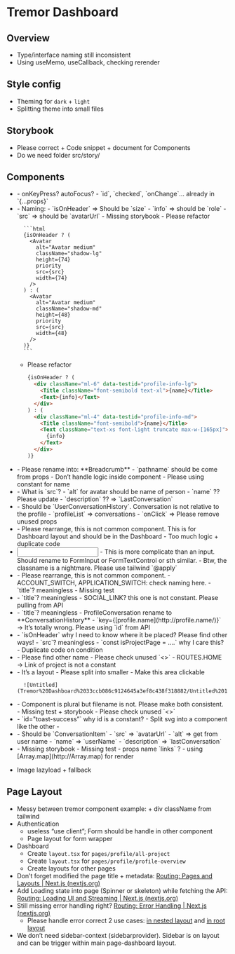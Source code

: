 # Tremor Dashboard

## Overview

- Type/interface naming still inconsistent
- Using useMemo, useCallback, checking rerender

## Style config

- Theming for `dark` + `light`
- Splitting theme into small files

## Storybook

- Please correct + Code snippet + document for Components
- Do we need folder src/story/
    

## Components

- <Checkbox />
    - onKeyPress? autoFocus?
    - `id`, `checked`, `onChange`… already in `{...props}`
- <ProfileInfo />
    - Naming:
        - `isOnHeader` ⇒ Should be `size`
        - `info` ⇒ should be `role`
        - `src` ⇒ should be `avatarUrl`
    - Missing storybook
    - Please refactor
        
        ```html
        {isOnHeader ? (
          <Avatar
            alt="Avatar medium"
            className="shadow-lg"
            height={74}
            priority
            src={src}
            width={74}
          />
        ) : (
          <Avatar
            alt="Avatar medium"
            className="shadow-md"
            height={48}
            priority
            src={src}
            width={48}
          />
        )}
        ```
        
    - Please refactor
        
        ```html
        {isOnHeader ? (
          <div className="ml-6" data-testid="profile-info-lg">
            <Title className="font-semibold text-xl">{name}</Title>
            <Text>{info}</Text>
          </div>
        ) : (
          <div className="ml-4" data-testid="profile-info-md">
            <Title className="font-semibold">{name}</Title>
            <Text className="text-xs font-light truncate max-w-[165px]">
              {info}
            </Text>
          </div>
        )}
        ```
        
- <BreadCrumb />
    - Please rename into: **Breadcrumb**
    - `pathname` should be come from props
    - Don’t handle logic inside component
    - Please using constant for name
- <ConverstionItem />
    - What is `src`?
    - `alt` for avatar should be name of person
    - `name` ?? Please update
    - `description` ?? ⇒ `LastConversation`
- <ProfileConversation />
    - Should be `UserConversationHistory`. Conversation is not relative to the profile
    - `profileList` ⇒ conversations
    - `onClick` ⇒ Please remove unused props
- <DashboardHeader />
    - Please rearrange, this is not common component. This is for Dashboard layout and should be in the Dashboard
    - Too much logic + duplicate code
- <Input />
    - This is more complicate than an input. Should rename to FormInput or FormTextControl or sth similar.
    - Btw, the classname is a nightmare. Please use tailwind `@apply`
- <PlatformSetting />
    - Please rearrange, this is not common component.
    - ACCOUNT_SWITCH, APPLICATION_SWITCH: check naming here.
    - `title`? meaningless
    - Missing test
- <ContactCard />
    - `title`? meaningless
    - SOCIAL_LINK? this one is not constant. Please pulling from API
- <ProfileConversation />
    - `title`? meaningless
    - ProfileConversation rename to **ConversationHistory**
    - `key={[profile.name](http://profile.name/)}` → It’s totally wrong. Please using `id` from API
- <ProfileInfo />
    - `isOnHeader` why I need to know where it be placed? Please find other ways!
    - `src`? meaningless
    - `const isProjectPage = ....` why I care this?
    - Duplicate code on condition
- <ProfileProjectCard />
    - Please find other name
    - Please check unused `<>`
    - ROUTES.HOME → Link of project is not a constant
- <Sidebar />
    - It’s a layout
    - Please split into smaller
    - Make this area clickable
        
        ![Untitled](Tremor%20Dashboard%2033ccb086c9124645a3ef8c438f318882/Untitled%201.png)
        
- <Tabs />
    - Component is plural but filename is not. Please make both consistent.
    - Missing test + storybook
    - Please check unused `<>`
- <Toast />
    - `id="toast-success”` why id is a constant?
    - Split svg into a component like the other
    - 
- <ProfileItem />
    - Should be `ConversationItem`
    - `src` ⇒ `avatarUrl`
    - `alt` ⇒ get from user name
    - `name` ⇒ `userName`
    - `description` ⇒ `lastConversation`
- <ProfileProjectCard />
    - Missing storybook
    - Missing test
    - props name `links`  ?
    - using [Array.map](http://Array.map) for render <Avatar … />
- Image lazyload + fallback
    
    

## **Page Layout**

- Messy between tremor component example: <Flex /> + div className from tailwind
- Authentication
    - useless “use client”; Form should be handle in other component
    - Page layout for form wrapper
- Dashboard
    - Create `layout.tsx` for `pages/profile/all-project`
    - Create `layout.tsx` for `pages/profile/profile-overview`
    - Create layouts for other pages
- Don’t forget modified the page title + metadata: [Routing: Pages and Layouts | Next.js (nextjs.org)](https://nextjs.org/docs/app/building-your-application/routing/pages-and-layouts#modifying-head)
- Add Loading state into page (Spinner or skeleton) while fetching the API: [Routing: Loading UI and Streaming | Next.js (nextjs.org)](https://nextjs.org/docs/app/building-your-application/routing/loading-ui-and-streaming#instant-loading-states)
- Still missing error handling right? [Routing: Error Handling | Next.js (nextjs.org)](https://nextjs.org/docs/app/building-your-application/routing/error-handling)
    - Please handle error correct 2 use cases: [in nested layout](https://nextjs.org/docs/app/building-your-application/routing/error-handling#handling-errors-in-layouts) and [in root layout](https://nextjs.org/docs/app/building-your-application/routing/error-handling#handling-errors-in-root-layouts)
- We don’t need sidebar-context (sidebarprovider). Sidebar is on layout and can be trigger within main page-dashboard layout.
